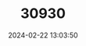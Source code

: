 ---
title: "30930"
category: "Hibiscadelphus distans"
draft: false
date: 2024-02-22 13:03:50
languages:
  Hawaiian: ["Hau Kuahiwi"]
---